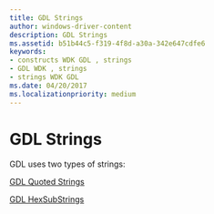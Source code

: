 ```yaml
---
title: GDL Strings
author: windows-driver-content
description: GDL Strings
ms.assetid: b51b44c5-f319-4f8d-a30a-342e647cdfe6
keywords:
- constructs WDK GDL , strings
- GDL WDK , strings
- strings WDK GDL
ms.date: 04/20/2017
ms.localizationpriority: medium
---
```


# GDL Strings


GDL uses two types of strings:

[GDL Quoted Strings](gdl-quoted-strings.md)

[GDL HexSubStrings](gdl-hexsubstrings.md)

 

 




